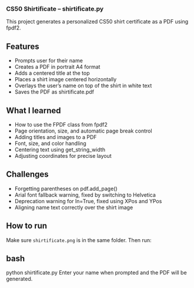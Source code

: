 ### CS50 Shirtificate – shirtificate.py

This project generates a personalized CS50 shirt certificate as a PDF using fpdf2.

## Features
- Prompts user for their name
- Creates a PDF in portrait A4 format
- Adds a centered title at the top
- Places a shirt image centered horizontally
- Overlays the user’s name on top of the shirt in white text
- Saves the PDF as shirtificate.pdf

## What I learned
- How to use the FPDF class from fpdf2
- Page orientation, size, and automatic page break control
- Adding titles and images to a PDF
- Font, size, and color handling
- Centering text using get_string_width
- Adjusting coordinates for precise layout

## Challenges
- Forgetting parentheses on pdf.add_page()
- Arial font fallback warning, fixed by switching to Helvetica
- Deprecation warning for ln=True, fixed using XPos and YPos
- Aligning name text correctly over the shirt image

## How to run
Make sure `shirtificate.png` is in the same folder. Then run:

## bash
python shirtificate.py
Enter your name when prompted and the PDF will be generated.